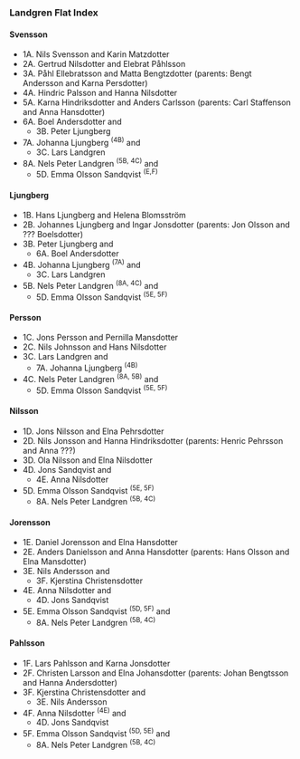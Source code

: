 ### Landgren Flat Index

#### Svensson
- 1A. Nils Svensson and Karin Matzdotter
- 2A. Gertrud Nilsdotter and Elebrat Påhlsson
- 3A. Påhl Ellebratsson and Matta Bengtzdotter (parents: Bengt Andersson and Karna Persdotter)
- 4A. Hindric Palsson and Hanna Nilsdotter
- 5A. Karna Hindriksdotter and Anders Carlsson (parents: Carl Staffenson and Anna Hansdotter)
- 6A. Boel Andersdotter and
  - 3B. Peter Ljungberg
- 7A. Johanna Ljungberg <sup>(4B)</sup> and
  - 3C. Lars Landgren
- 8A. Nels Peter Landgren <sup>(5B, 4C)</sup> and
  - 5D. Emma Olsson Sandqvist <sup>(E,F)</sup>

#### Ljungberg
- 1B. Hans Ljungberg and Helena Blomsström
- 2B. Johannes Ljungberg and Ingar Jonsdotter (parents: Jon Olsson and ??? Boelsdotter)
- 3B. Peter Ljungberg and
  - 6A. Boel Andersdotter
- 4B. Johanna Ljungberg <sup>(7A)</sup> and
  - 3C. Lars Landgren
- 5B. Nels Peter Landgren <sup>(8A, 4C)</sup> and
  - 5D. Emma Olsson Sandqvist <sup>(5E, 5F)</sup>

#### Persson
- 1C. Jons Persson and Pernilla Mansdotter
- 2C. Nils Johnsson and Hans Nilsdotter
- 3C. Lars Landgren and
  - 7A. Johanna Ljungberg <sup>(4B)</sup>
- 4C. Nels Peter Landgren <sup>(8A, 5B)</sup> and
  - 5D. Emma Olsson Sandqvist <sup>(5E, 5F)</sup>

#### Nilsson
- 1D. Jons Nilsson and Elna Pehrsdotter
- 2D. Nils Jonsson and Hanna Hindriksdotter (parents: Henric Pehrsson and Anna ???)
- 3D. Ola Nilsson and Elna Nilsdotter
- 4D. Jons Sandqvist and 
  - 4E. Anna Nilsdotter
- 5D. Emma Olsson Sandqvist <sup>(5E, 5F)</sup>
  - 8A. Nels Peter Landgren <sup>(5B, 4C)</sup>

#### Jorensson
- 1E. Daniel Jorensson and Elna Hansdotter
- 2E. Anders Danielsson and Anna Hansdotter (parents: Hans Olsson and Elna Mansdotter)
- 3E. Nils Andersson and
  - 3F. Kjerstina Christensdotter
- 4E. Anna Nilsdotter and
  - 4D. Jons Sandqvist
- 5E. Emma Olsson Sandqvist <sup>(5D, 5F)</sup> and
  - 8A. Nels Peter Landgren <sup>(5B, 4C)</sup>
  
#### Pahlsson
- 1F. Lars Pahlsson and Karna Jonsdotter
- 2F. Christen Larsson and Elna Johansdotter (parents: Johan Bengtsson and Hanna Andersdotter)
- 3F. Kjerstina Christensdotter and
  - 3E. Nils Andersson
- 4F. Anna Nilsdotter <sup>(4E)</sup> and
  - 4D. Jons Sandqvist
- 5F. Emma Olsson Sandqvist <sup>(5D, 5E)</sup> and
  - 8A. Nels Peter Landgren <sup>(5B, 4C)</sup>
